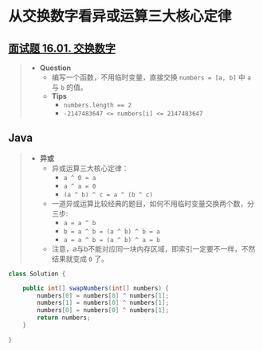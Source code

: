 # 从交换数字看异或运算三大核心定律

## [面试题 16.01. 交换数字](https://leetcode.cn/problems/swap-numbers-lcci/)

> - **Question**
>   - 编写一个函数，不用临时变量，直接交换 `numbers = [a, b]` 中 `a` 与 `b` 的值。
>   - **Tips**
>     - `numbers.length == 2`
>     - `-2147483647 <= numbers[i] <= 2147483647`

## Java

> - **异或**
>   - 异或运算三大核心定律：
>     - `a ^ 0 = a`
>     - `a ^ a = 0`
>     - `(a ^ b) ^ c = a ^ (b ^ c)`
>   - 一道异或运算比较经典的题目，如何不用临时变量交换两个数，分三步:
>     - `a = a ^ b`
>     - `b = a ^ b = (a ^ b) ^ b = a`
>     - `a = a ^ b = (a ^ b) ^ a = b`
>   - 注意，a与b不能对应同一块内存区域，即索引一定要不一样，不然结果就变成 `0` 了。

```java
class Solution {

    public int[] swapNumbers(int[] numbers) {
        numbers[0] = numbers[0] ^ numbers[1];
        numbers[1] = numbers[0] ^ numbers[1];
        numbers[0] = numbers[0] ^ numbers[1];
        return numbers;
    }
    
}
```
